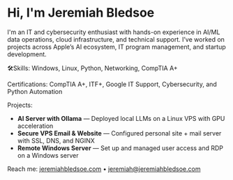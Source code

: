 # Hi, I'm Jeremiah Bledsoe

I'm an IT and cybersecurity enthusiast with hands-on experience in AI/ML data operations, cloud infrastructure, and technical support. I’ve worked on projects across Apple’s AI ecosystem, IT program management, and startup development.

🛠Skills: Windows, Linux, Python, Networking, CompTIA A+

Certifications: CompTIA A+, ITF+, Google IT Support, Cybersecurity, and Python Automation

Projects:
- **AI Server with Ollama** — Deployed local LLMs on a Linux VPS with GPU acceleration
- **Secure VPS Email & Website** — Configured personal site + mail server with SSL, DNS, and NGINX
- **Remote Windows Server** — Set up and managed user access and RDP on a Windows server

Reach me: [jeremiahbledsoe.com](https://jeremiahbledsoe.com) • jeremiah@jeremiahbledsoe.com
